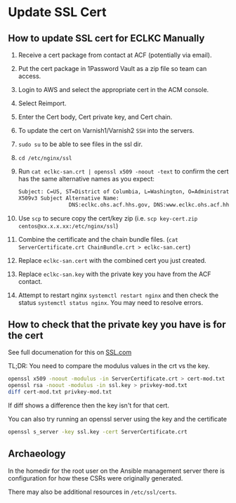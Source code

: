 # Update SSL Cert

## How to update SSL cert for ECLKC Manually

1. Receive a cert package from contact at ACF (potentially via email).

1. Put the cert package in 1Password Vault as a zip file so team can access.

1. Login to AWS and select the appropriate cert in the ACM console.

1. Select Reimport.

1. Enter the Cert body, Cert private key, and Cert chain.

1. To update the cert on Varnish1/Varnish2 `SSH` into the servers.

1. `sudo su` to be able to see files in the ssl dir.

1. `cd /etc/nginx/ssl`

1. Run `cat eclkc-san.crt | openssl x509 -noout -text` to confirm the cert has the same alternative names as you expect:

   ```txt
   Subject: C=US, ST=District of Columbia, L=Washington, O=Administration for Children and Families, CN=eclkc.ohs.acf.hhs.gov
   X509v3 Subject Alternative Name:
                   DNS:eclkc.ohs.acf.hhs.gov, DNS:www.eclkc.ohs.acf.hhs.gov, DNS:secure.eclkc.ohs.acf.hhs.gov
   ```

1. Use `scp` to secure copy the cert/key zip (i.e. `scp key-cert.zip centos@xx.x.x.xx:/etc/nginx/ssl`)

1. Combine the certificate and the chain bundle files. (`cat ServerCertificate.crt ChainBundle.crt > eclkc-san.cert`)

1. Replace `eclkc-san.cert` with the combined cert you just created.

1. Replace `eclkc-san.key` with the private key you have from the ACF contact.

1. Attempt to restart nginx `systemctl restart nginx` and then check the status `systemctl status nginx`. You may need to resolve errors.

## How to check that the private key you have is for the cert

See full documenation for this on [SSL.com](https://www.ssl.com/faqs/how-do-i-confirm-that-a-private-key-matches-a-csr-and-certificate/)

TL;DR: You need to compare the modulus values in the crt vs the key.

```sh
openssl x509 -noout -modulus -in ServerCertificate.crt > cert-mod.txt
openssl rsa -noout -modulus -in ssl.key > privkey-mod.txt
diff cert-mod.txt privkey-mod.txt
```

If diff shows a difference then the key isn't for that cert.

You can also try running an openssl server using the key and the certificate

```sh
openssl s_server -key ssl.key -cert ServerCertificate.crt
```

## Archaeology

In the homedir for the root user on the Ansible management server there is configuration for how these CSRs were originally generated.

There may also be additional resources in `/etc/ssl/certs`.
